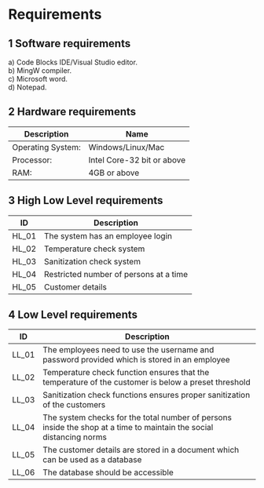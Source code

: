 # Requirements

## 1 Software requirements

a) Code Blocks IDE/Visual Studio editor.\
b) MingW compiler.\
c) Microsoft word.\
d) Notepad.

## 2 Hardware requirements

|**Description**|**Name**|
|---------------|-------------------| 
|Operating System:|Windows/Linux/Mac|
|Processor:|Intel Core-32 bit or above|
|RAM:|4GB or above|

## 3 High Low Level requirements

|**ID**|**Description**| 
|------|---------------| 
|HL_01|The system has an employee login|  
|HL_02|Temperature check system|   
|HL_03|Sanitization check system|  
|HL_04|Restricted number of persons at a time| 
|HL_05|Customer details|

## 4 Low Level requirements
|**ID**|**Description**| 
|------|---------------| 
|LL_01|The employees need to use the username and password provided which is stored in an employee|  
|LL_02|Temperature check function ensures that the temperature of the customer is below a preset threshold|   
|LL_03|Sanitization check functions ensures proper sanitization of the customers|  
|LL_04|The system checks for the total number of persons inside the shop at a time to maintain the social distancing norms| 
|LL_05|The customer details are stored in a document which can be used as a database|
|LL_06|The database should be accessible|
